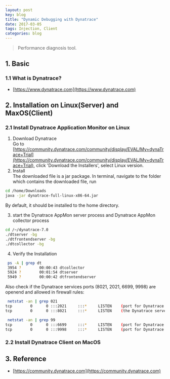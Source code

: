 ```yaml
---
layout: post
key: blog
title: "Dynamic Debugging with Dynatrace"
date: 2017-03-05
tags: Injection, Client
categories: blog
---
```


> Performance diagnosis tool.

## 1. Basic
### 1.1 What is Dynatrace?  
  * [https://www.dynatrace.com](https://www.dynatrace.com)  

## 2. Installation on Linux(Server) and MaxOS(Client)
### 2.1 Install Dynatrace Application Monitor on Linux  
1) Download Dynatrace  
Go to [https://community.dynatrace.com/community/display/EVAL/My+dynaTrace+Trial](https://community.dynatrace.com/community/display/EVAL/My+dynaTrace+Trial), click 'Download the Installers', select Linux version.
2) Install  
The downloaded file is a jar package.
In terminal, navigate to the folder which contains the downloaded file, run  

```sh
cd /home/Downloads
java -jar dynatrace-full-linux-x86-64.jar
```

By default, it should be installed to the home directory.  

3) start the Dynatrace AppMon server process and Dynatrace AppMon collector process
```sh
cd /~/dynatrace-7.0
./dtserver -bg
./dtfrontendserver -bg
./dtcollector -bg
```
4) Verify the Installation

```bash
 ps -A | grep dt
 3954 ?        00:00:43 dtcollector
 5924 ?        00:01:54 dtserver
 5949 ?        00:00:42 dtfrontendserver
```
Also check if the Dynatrace services ports (8021, 2021, 6699, 9998) are openend and allowed in firewall rules:
```sh
 netstat -an | grep 021
tcp        0      0 :::2021     :::*     LISTEN    (port for Dynatrace client connections)     
tcp        0      0 :::8021     :::*     LISTEN    (the Dynatrace server web interface)

 netstat -an | grep 99
tcp        0      0 :::6699     :::*     LISTEN    (port for Dynatrace collector connections)
tcp        0      0 :::9998     :::*     LISTEN    (port for Dynatrace agent connections)
```

### 2.2 Install Dynatrace Client on MacOS


## 3. Reference
* [https://community.dynatrace.com](https://community.dynatrace.com)  
